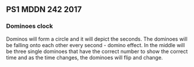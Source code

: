 ## PS1 MDDN 242 2017

### Dominoes clock


Dominos will form a circle and it will depict the seconds. The dominoes will be falling onto each other every second  - domino effect. In the middle will be three single dominoes that have the correct number to show the correct time and as the time changes, the dominoes will flip and change. 


